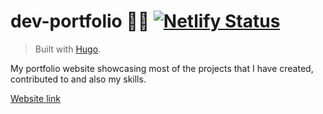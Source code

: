 # dev-portfolio 👨‍💻 [![Netlify Status](https://api.netlify.com/api/v1/badges/bea2cf2f-3454-4562-8740-5bd0476564ba/deploy-status)](https://app.netlify.com/sites/endormi-portfolio/deploys)

> Built with [Hugo](https://gohugo.io/).

My portfolio website showcasing most of the projects that I have created, contributed to and also my skills.

[Website link](https://endormi.io/)
